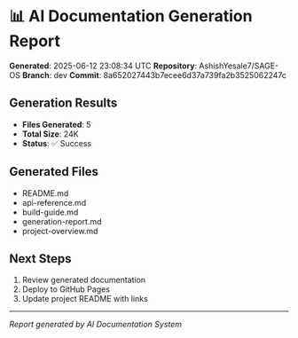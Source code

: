 # 📊 AI Documentation Generation Report

**Generated**: 2025-06-12 23:08:34 UTC
**Repository**: AshishYesale7/SAGE-OS
**Branch**: dev
**Commit**: 8a652027443b7ecee6d37a739fa2b3525062247c

## Generation Results

- **Files Generated**: 5
- **Total Size**: 24K
- **Status**: ✅ Success

## Generated Files

- README.md
- api-reference.md
- build-guide.md
- generation-report.md
- project-overview.md

## Next Steps

1. Review generated documentation
2. Deploy to GitHub Pages
3. Update project README with links

---

*Report generated by AI Documentation System*

